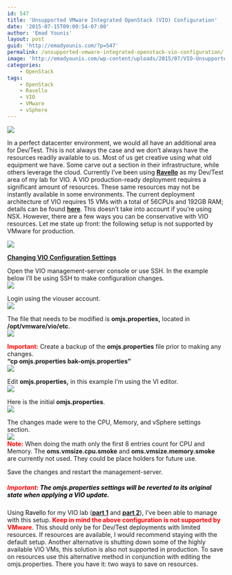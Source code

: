 ```yaml
---
id: 547
title: 'Unsupported VMware Integrated OpenStack (VIO) Configuration'
date: '2015-07-15T09:00:54-07:00'
author: 'Emad Younis'
layout: post
guid: 'http://emadyounis.com/?p=547'
permalink: /unsupported-vmware-integrated-openstack-vio-configuration/
image: 'http://emadyounis.com/wp-content/uploads/2015/07/VIO-Unsupported-Config1.jpg'
categories:
    - OpenStack
tags:
    - OpenStack
    - Ravello
    - VIO
    - VMware
    - vSphere
---
```


![](https://emadyounis.com/assets/img/2015/07/VIO-Unsupported-Config1.jpg?resize=264%2C300)

In a perfect datacenter environment, we would all have an additional area for Dev/Test. This is not always the case and we don’t always have the resources readily available to us. Most of us get creative using what old equipment we have. Some carve out a section in their infrastructure, while others leverage the cloud. Currently I’ve been using <span style="color: #0000ff;">**[Ravello](http://www.ravellosystems.com/)**</span> as my Dev/Test area of my lab for VIO. A VIO production-ready deployment requires a significant amount of resources. These same resources may not be instantly available in some environments. The current deployment architecture of VIO requires 15 VMs with a total of 56CPUs and 192GB RAM; details can be found **<span style="color: #0000ff;">[here](http://pubs.vmware.com/integrated-openstack-1/topic/com.vmware.ICbase/PDF/integrated-openstack-101-getting-started-guide.pdf)</span>**. This doesn’t take into account if you’re using NSX. However, there are a few ways you can be conservative with VIO resources. Let me state up front: the following setup is not supported by VMware for production.

![](https://emadyounis.com/assets/img/2015/07/CAUTION.jpeg?resize=264%2C191)

<span style="text-decoration: underline;">**Changing VIO Configuration Settings**</span>

Open the VIO management-server console or use SSH. In the example below I’ll be using SSH to make configuration changes.  
[![](https://emadyounis.com/assets/img/2015/07/VIO-MGMT.jpg?resize=1513%2C663)](https://emadyounis.com/assets/img/2015/07/VIO-MGMT.jpg)

Login using the viouser account.  
[![](https://emadyounis.com/assets/img/2015/07/VIO-User.jpg?resize=669%2C157)](https://emadyounis.com/assets/img/2015/07/VIO-User.jpg)

The file that needs to be modified is **omjs.properties,** located in **/opt/vmware/vio/etc**.  
[![](https://emadyounis.com/assets/img/2015/07/omjs.properties-location.jpg?resize=826%2C179)](https://emadyounis.com/assets/img/2015/07/omjs.properties-location.jpg)

<span style="color: #ff0000;">**Important:**</span> Create a backup of the **omjs.properties** file prior to making any changes.  
**“cp omjs.properties bak-omjs.properties”**  
[![](https://emadyounis.com/assets/img/2015/07/Backup-of-OMJS-File.jpg?resize=672%2C423)](https://emadyounis.com/assets/img/2015/07/Backup-of-OMJS-File.jpg)

Edit **omjs.properties,** in this example I’m using the VI editor.  
[![](https://emadyounis.com/assets/img/2015/07/VI-omjs.properties.jpg?resize=825%2C86)](https://emadyounis.com/assets/img/2015/07/VI-omjs.properties.jpg)

Here is the initial **omjs.properties**.  
[![](https://emadyounis.com/assets/img/2015/07/OMJS-VI.jpg?resize=708%2C1024)](https://emadyounis.com/assets/img/2015/07/OMJS-VI.jpg)

The changes made were to the CPU, Memory, and vSphere settings section.  
[![](https://emadyounis.com/assets/img/2015/07/Changes-OMJS-File.jpg?resize=825%2C544)](https://emadyounis.com/assets/img/2015/07/Changes-OMJS-File.jpg)  
<span style="color: #ff0000;">**Note:**</span> When doing the math only the first 8 entries count for CPU and Memory. The **oms.vmsize.cpu.smoke** and **oms.vmsize.memory.smoke** are currently not used. They could be place holders for future use.

Save the changes and restart the management-server.

##### <span style="color: #ff0000;">**Important:**</span> <span style="color: #000000;">**The omjs.properties settings will be reverted to its original state when applying a VIO update.**</span>

Using <span style="color: #000000;">Ravello</span> for my VIO lab (**<span style="color: #0000ff;">[part 1](http://emadyounis.com/openstack/ravello-lab-setup-for-vmware-integrated-openstack-vio-part-1/)</span>** and <span style="color: #0000ff;">**[part 2](http://emadyounis.com/openstack/ravello-lab-setup-for-vmware-integrated-openstack-vio-part-2/)**</span>), I’ve been able to manage with this setup. <span style="color: #ff0000;">**Keep in mind the above configuration is not supported by VMware**</span>. This should only be for Dev/Test deployments with limited resources. If resources are available, I would recommend staying with the default setup. Another alternative is shutting down some of the highly available VIO VMs, this solution is also not supported in production. To save on resources use this alternative method in conjunction with editing the omjs.properties. There you have it: two ways to save on resources.
